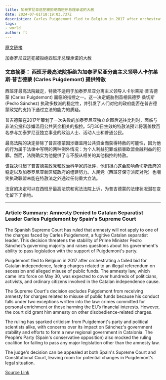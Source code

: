 ```yaml
---
title: 加泰罗尼亚逃犯被拒绝西班牙总理承诺的大赦
date: 2024-07-01T18:19:03.737Z
description: Carles Puigdemont fled to Belgium in 2017 after orchestrating a failed bid for Catalan independence
tags: 
- world
author: ft
---
```


[原文链接](https://ft.com/content/e38cdef2-a189-4216-b03b-d9f27a47b695)

加泰罗尼亚逃犯被拒绝西班牙总理承诺的大赦

### **文章摘要：** 西班牙最高法院拒绝为加泰罗尼亚分离主义领导人卡尔莱斯·普吉德蒙 (Carles Puigdemont) 提供特赦

西班牙最高法院裁定，特赦不适用于加泰罗尼亚分离主义领导人卡尔莱斯·普吉德蒙 (Carles Puigdemont) 面临的指控之一。这一决定威胁到首相佩德罗·桑切斯 (Pedro Sánchez) 执政多数派的稳定性，并引发了人们对他的政府能否在普吉德蒙政党的支持下通过立法的能力的质疑。

普吉德蒙在2017年策划了一次失败的加泰罗尼亚独立企图后逃往比利时，面临与非法公投和涉嫌滥用公共资金相关的指控。5月30日生效的特赦法预计将涵盖数百名参与加泰罗尼亚独立事业的政治人士、活动人士和普通公民。

最高法院的决定排除了普吉德蒙因涉嫌滥用公共资金而获得特赦的可能性，因为他的行为属于法律中写明的两种例外情况：为个人利益犯罪或损害欧盟金融利益的犯罪。然而，法院确实为他提供了与不服从相关的其他指控的特赦。

该裁决引起了普吉德蒙政党和政治科学家的批评，他们担心这会影响桑切斯政府的稳定以及加泰罗尼亚新区域政府的组建努力。人民党（西班牙保守派反对党）也嘲笑执政联盟未能在特赦法之外通过任何重大立法。

法官的决定可以在西班牙最高法院和宪法法院上诉，为普吉德蒙的法律状况潜在变化留下了余地。

---

 ### **Article Summary:** Amnesty Denied to Catalan Separatist Leader Carles Puigdemont by Spain's Supreme Court

The Spanish Supreme Court has ruled that amnesty will not apply to one of the charges faced by Carles Puigdemont, a fugitive Catalan separatist leader. This decision threatens the stability of Prime Minister Pedro Sánchez’s governing majority and raises questions about his government's ability to pass legislation with the support of Puigdemont's party.

Puigdemont fled to Belgium in 2017 after orchestrating a failed bid for Catalan independence, facing charges related to an illegal referendum on secession and alleged misuse of public funds. The amnesty law, which came into force on May 30, was expected to cover hundreds of politicians, activists, and ordinary citizens involved in the Catalan independence cause.

The Supreme Court's decision excludes Puigdemont from receiving amnesty for charges related to misuse of public funds because his conduct falls under two exceptions written into the law: crimes committed for personal enrichment or those harming the EU’s financial interests. However, the court did grant him amnesty on other disobedience-related charges.

The ruling has sparked criticism from Puigdemont's party and political scientists alike, with concerns over its impact on Sánchez's government stability and efforts to form a new regional government in Catalonia. The People’s Party (Spain's conservative opposition) also mocked the ruling coalition for failing to pass any major legislation other than the amnesty law.

The judge's decision can be appealed at both Spain's Supreme Court and Constitutional Court, leaving room for potential changes in Puigdemont's legal situation.

[Source Link](https://ft.com/content/e38cdef2-a189-4216-b03b-d9f27a47b695)

